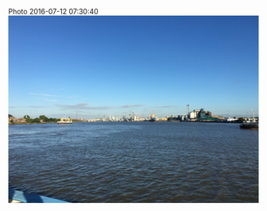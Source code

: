 <!--
title: Photo 2016-07-12 07:30:40
date: Tue Jul 12 2016 08:30:40 GMT+0100 (British Summer Time)
tags: gorgeous,morning,woolwich,ferry
-->
Photo 2016-07-12 07:30:40
![](147279913707-0.jpg)
